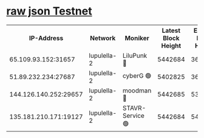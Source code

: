 [raw json Testnet](https://rpc-check.jaclalt.stavr.tech/jaclalt/rpc-jaclalt-result.json)
=

<table><tr><th>IP-Address</th><th>Network</th><th>Moniker</th><th>Latest Block Height</th><th>Earliest Block Height</th><th>Catching Up</th><th>Voting Power</th><th>Scan Time</th></tr><tr><td>65.109.93.152:31657</td><td>lupulella-2</td><td>LiluPunk 🔴</td><td>5442684</td><td>3688866</td><td>False</td><td>685033</td><td>2023-11-26T15:37:00.177926774UTC</td></tr><tr><td>51.89.232.234:27687</td><td>lupulella-2</td><td>cyberG 🟢</td><td>5402825</td><td>3693701</td><td>False</td><td>0</td><td>2023-11-26T15:37:06.578630487UTC</td></tr><tr><td>144.126.140.252:29657</td><td>lupulella-2</td><td>moodman 🔴</td><td>5442685</td><td>5342685</td><td>False</td><td>769094</td><td>2023-11-26T15:37:07.319842762UTC</td></tr><tr><td>135.181.210.171:19127</td><td>lupulella-2</td><td>STAVR-Service 🟢</td><td>5442684</td><td>5440201</td><td>False</td><td>0</td><td>2023-11-26T15:36:59.837392839UTC</td></tr></table>
